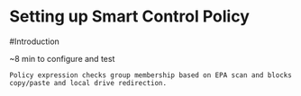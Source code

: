 # Setting up Smart Control Policy

#Introduction

~8 min to configure and test

    Policy expression checks group membership based on EPA scan and blocks copy/paste and local drive redirection.
